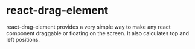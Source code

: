 # react-drag-element
react-drag-element provides a very simple way to make any react component draggable or floating on the screen. It also calculates top and left positions.
